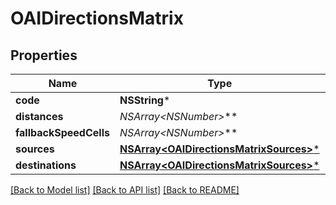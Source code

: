 # OAIDirectionsMatrix

## Properties
Name | Type | Description | Notes
------------ | ------------- | ------------- | -------------
**code** | **NSString*** |  | [optional] 
**distances** | **NSArray&lt;NSNumber*&gt;*** |  | [optional] 
**fallbackSpeedCells** | **NSArray&lt;NSNumber*&gt;*** |  | [optional] 
**sources** | [**NSArray&lt;OAIDirectionsMatrixSources&gt;***](OAIDirectionsMatrixSources.md) |  | [optional] 
**destinations** | [**NSArray&lt;OAIDirectionsMatrixSources&gt;***](OAIDirectionsMatrixSources.md) |  | [optional] 

[[Back to Model list]](../README.md#documentation-for-models) [[Back to API list]](../README.md#documentation-for-api-endpoints) [[Back to README]](../README.md)


